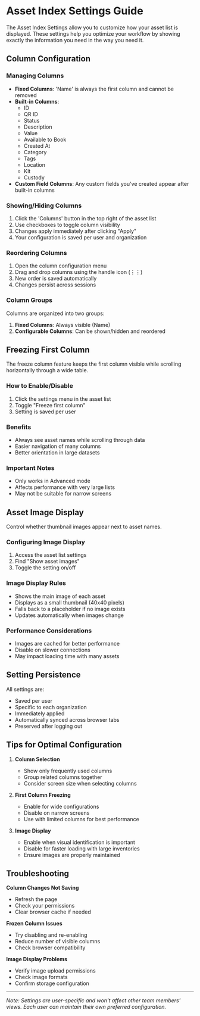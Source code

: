 # Asset Index Settings Guide

The Asset Index Settings allow you to customize how your asset list is displayed. These settings help you optimize your workflow by showing exactly the information you need in the way you need it.

## Column Configuration

### Managing Columns

- **Fixed Columns**: 'Name' is always the first column and cannot be removed
- **Built-in Columns**:
  - ID
  - QR ID
  - Status
  - Description
  - Value
  - Available to Book
  - Created At
  - Category
  - Tags
  - Location
  - Kit
  - Custody
- **Custom Field Columns**: Any custom fields you've created appear after built-in columns

### Showing/Hiding Columns

1. Click the 'Columns' button in the top right of the asset list
2. Use checkboxes to toggle column visibility
3. Changes apply immediately after clicking "Apply"
4. Your configuration is saved per user and organization

### Reordering Columns

1. Open the column configuration menu
2. Drag and drop columns using the handle icon (⋮⋮)
3. New order is saved automatically
4. Changes persist across sessions

### Column Groups

Columns are organized into two groups:

1. **Fixed Columns**: Always visible (Name)
2. **Configurable Columns**: Can be shown/hidden and reordered

## Freezing First Column

The freeze column feature keeps the first column visible while scrolling horizontally through a wide table.

### How to Enable/Disable

1. Click the settings menu in the asset list
2. Toggle "Freeze first column"
3. Setting is saved per user

### Benefits

- Always see asset names while scrolling through data
- Easier navigation of many columns
- Better orientation in large datasets

### Important Notes

- Only works in Advanced mode
- Affects performance with very large lists
- May not be suitable for narrow screens

## Asset Image Display

Control whether thumbnail images appear next to asset names.

### Configuring Image Display

1. Access the asset list settings
2. Find "Show asset images"
3. Toggle the setting on/off

### Image Display Rules

- Shows the main image of each asset
- Displays as a small thumbnail (40x40 pixels)
- Falls back to a placeholder if no image exists
- Updates automatically when images change

### Performance Considerations

- Images are cached for better performance
- Disable on slower connections
- May impact loading time with many assets

## Setting Persistence

All settings are:

- Saved per user
- Specific to each organization
- Immediately applied
- Automatically synced across browser tabs
- Preserved after logging out

## Tips for Optimal Configuration

1. **Column Selection**

   - Show only frequently used columns
   - Group related columns together
   - Consider screen size when selecting columns

2. **First Column Freezing**

   - Enable for wide configurations
   - Disable on narrow screens
   - Use with limited columns for best performance

3. **Image Display**
   - Enable when visual identification is important
   - Disable for faster loading with large inventories
   - Ensure images are properly maintained

## Troubleshooting

**Column Changes Not Saving**

- Refresh the page
- Check your permissions
- Clear browser cache if needed

**Frozen Column Issues**

- Try disabling and re-enabling
- Reduce number of visible columns
- Check browser compatibility

**Image Display Problems**

- Verify image upload permissions
- Check image formats
- Confirm storage configuration

---

_Note: Settings are user-specific and won't affect other team members' views. Each user can maintain their own preferred configuration._
